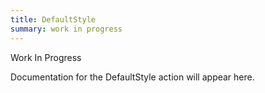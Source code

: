 ```yaml
---
title: DefaultStyle
summary: work in progress
---
```


Work In Progress

Documentation for the DefaultStyle action will appear here.